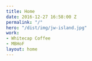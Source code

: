 ```yaml
---
title: Home
date: 2016-12-27 16:58:00 Z
permalink: "/"
hero: "/dist/img/jw-island.jpg"
work:
- Whitecap Coffee
- MBHoF
layout: home
---
```

